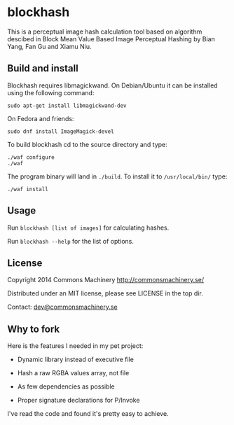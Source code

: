 blockhash
=========

This is a perceptual image hash calculation tool based on algorithm descibed in
Block Mean Value Based Image Perceptual Hashing by Bian Yang, Fan Gu and Xiamu Niu.

Build and install
-----------------

Blockhash requires libmagickwand. On Debian/Ubuntu it can be installed using
the following command:

    sudo apt-get install libmagickwand-dev

On Fedora and friends:

    sudo dnf install ImageMagick-devel

To build blockhash cd to the source directory and type:

    ./waf configure
    ./waf

The program binary will land in `./build`. To install it to `/usr/local/bin/` type:

    ./waf install

Usage
-----

Run `blockhash [list of images]` for calculating hashes.

Run `blockhash --help` for the list of options.

License
-------

Copyright 2014 Commons Machinery http://commonsmachinery.se/

Distributed under an MIT license, please see LICENSE in the top dir.

Contact: dev@commonsmachinery.se


Why to fork
-----------

Here is the features I needed in my pet project:

- Dynamic library instead of executive file

- Hash a raw RGBA values array, not file

- As few dependencies as possible

- Proper signature declarations for P/Invoke

I've read the code and found it's pretty easy to achieve.